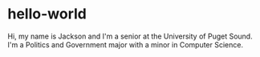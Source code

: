 # hello-world
Hi, my name is Jackson and I'm a senior at the University of Puget Sound. I'm a Politics and Government major with a minor in Computer Science. 
